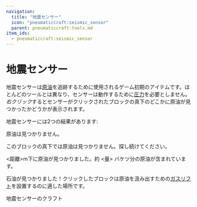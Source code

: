 ```yaml
---
navigation:
  title: "地震センサー"
  icon: "pneumaticcraft:seismic_sensor"
  parent: pneumaticcraft:tools.md
item_ids:
  - pneumaticcraft:seismic_sensor
---
```


# 地震センサー

地震センサーは[原油](../base_concepts/oil.md)を追跡するために使用されるゲーム初期のアイテムです。ほとんどのツールとは異なり、センサーは動作するために[圧力](../base_concepts/pressure.md)を必要としません。*右クリック*するとセンサーがクリックされたブロックの真下のどこかに原油が見つかったかどうかが表示されます。

地震センサーには2つの結果があります:

<Color hex="#008"> 原油は見つかりません。</Color>

このブロックの真下では原油は見つかりません。探し続けてください。

<Color hex="#008"> <距離>m下に原油が見つかりました。約 <量> バケツ分の原油が含まれています。</Color>

石油が見つかりました！クリックしたブロックは原油を汲み出すための[ガスリフト](../machines/gas_lift.md)を設置するのに適した場所です。

地震センサーのクラフト

<Recipe id="pneumaticcraft:seismic_sensor" />

